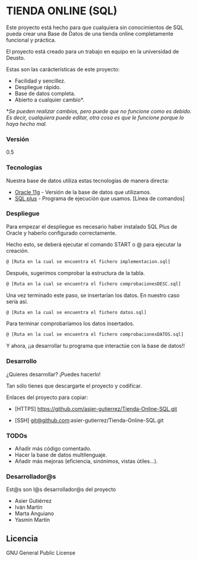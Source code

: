 # TIENDA ONLINE (SQL)

Este proyecto está hecho para que cualquiera sin conocimientos de SQL pueda crear una Base de Datos de una tienda online completamente funcional y práctica.

El proyecto está creado para un trabajo en equipo en la universidad de Deusto.

Estas son las carácterísticas de este proyecto:
  - Facilidad y sencillez.
  - Despliegue rápido.
  - Base de datos completa.
  - Abierto a cualquier cambio*.


**Se pueden realizar cambios, pero puede que no funcione como es debido. Es decir, cualquiera puede editar, otra cosa es que le funcione porque lo haya hecho mal.*

### Versión
0.5

### Tecnologías

Nuestra base de datos utiliza estas tecnologías de manera directa:

* [Oracle 11g] - Versión de la base de datos que utilizamos.
* [SQL plus] - Programa de ejecución que usamos. [Línea de comandos]



### Despliegue

Para empezar el despliegue es necesario haber instalado SQL Plus de Oracle y haberlo configurado correctamente.

Hecho esto, se deberá ejecutar el comando START o @ para ejecutar la creación.

```sh
@ [Ruta en la cual se encuentra el fichero implementacion.sql]
```

Después, sugerimos comprobar la estructura de la tabla.

```sh
@ [Ruta en la cual se encuentra el fichero comprobacionesDESC.sql]
```

Una vez terminado este paso, se insertarían los datos. En nuestro caso sería así.

```sh
@ [Ruta en la cual se encuentra el fichero datos.sql]
```

Para terminar comprobaríamos los datos insertados.

```sh
@ [Ruta en la cual se encuentra el fichero comprobacionesDATOS.sql]
```

Y ahora, ¡¡a desarrollar tu programa que interactúe con la base de datos!!


### Desarrollo

¿Quieres desarrollar? ¡Puedes hacerlo!

Tan sólo tienes que descargarte el proyecto y codificar.

Enlaces del proyecto para copiar:

* [HTTPS] https://github.com/asier-gutierrez/Tienda-Online-SQL.git

* [SSH] git@github.com:asier-gutierrez/Tienda-Online-SQL.git

### TODOs

 - Añadir más código comentado.
 - Hacer la base de datos multilenguaje.
 - Añadir más mejoras (eficiencia, sinónimos, vistas útiles...).

### Desarrollador@s

Est@s son l@s desarrollador@s del proyecto

* Asier Gutiérrez
* Iván Martín
* Marta Anguiano
* Yasmín Martín

Licencia
----

GNU General Public License

[//]: #
   [Oracle 11g]: <http://www.oracle.com/technetwork/database/database-technologies/express-edition/downloads/index.html>
   [SQL plus]: <http://docs.oracle.com/cd/B19306_01/server.102/b14357/ape.htm>



